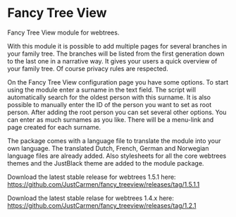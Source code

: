 Fancy Tree View
===============

Fancy Tree View module for webtrees.

With this module it is possible to add multiple pages for several branches in your family tree. The branches will be listed from the first generation down to the last one in a narrative way. It gives your users a quick overview of your family tree. Of course privacy rules are respected.

On the Fancy Tree View configuration page you have some options. To start using the module enter a surname in the text field. The script will automatically search for the oldest person with this surname. It is also possible to manually enter the ID of the person you want to set as root person. After adding the root person you can set several other options. You can enter as much surnames as you like. There will be a menu-link and page created for each surname.

The package comes with a language file to translate the module into your own language. The translated Dutch, French, German and Norwegian language files are already added. Also stylesheets for all the core webtrees themes and the JustBlack theme are added to the module package.

Download the latest stable release for webtrees 1.5.1 here:
https://github.com/JustCarmen/fancy_treeview/releases/tag/1.5.1.1

Download the latest stable relase for webtrees 1.4.x here:
https://github.com/JustCarmen/fancy_treeview/releases/tag/1.2.1
